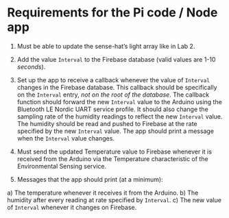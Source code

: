 # Requirements for the Pi code / Node app

1. Must be able to update the sense-hat’s light array like in Lab 2.

2. Add the value `Interval` to the Firebase database (valid values are 1-10 *seconds*).

3. Set up the app to receive a callback whenever the value of `Interval` changes in the Firebase database. This callback should be specifically on the `Interval` entry, *not on the root of the database*. The callback function should forward the new `Interval` value to the Arduino using the Bluetooth LE Nordic UART service profile. It should also change the sampling rate of the humidity readings to reflect the new `Interval` value. The humidity should be read and pushed to Firebase at the rate specified by the new `Interval` value. The app should print a message when the `Interval` value changes.

4. Must send the updated Temperature value to Firebase whenever it is received from the Arduino via the Temperature characteristic of the Environmental Sensing service.

5. Messages that the app should print (at a minimum):

  a) The temperature whenever it receives it from the Arduino.
  b) The humidity after every reading at rate specified by `Interval`.
  c) The new value of `Interval` whenever it changes on Firebase.
